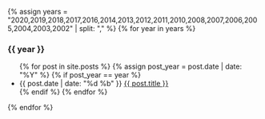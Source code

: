 {% assign years = "2020,2019,2018,2017,2016,2014,2013,2012,2011,2010,2008,2007,2006,2005,2004,2003,2002" | split: "," %}
{% for year in years %}
  <h3 class="archive_year" id="archive_year_{{year}}">{{ year }}</h3>
  <ul class="year_list" id="year_list_{{year}}">
	{% for post in site.posts %}
	  {% assign post_year = post.date | date: "%Y" %}
	  {% if post_year == year %}
		<li class="year_item">
		  <span class="post-meta">{{ post.date | date: "%d %b" }}</span>
		  <a class="archive_item" href="{{ post.url }}">{{ post.title }}</a>
		</li>
	  {% endif %}
	{% endfor %}
  </ul>
{% endfor %}
